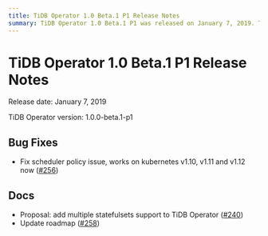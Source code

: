 ```yaml
---
title: TiDB Operator 1.0 Beta.1 P1 Release Notes
summary: TiDB Operator 1.0 Beta.1 P1 was released on January 7, 2019. The bug fixes include resolving scheduler policy issues for Kubernetes v1.10, v1.11, and v1.12. The documentation updates include a proposal to add multiple statefulsets support to TiDB Operator and an updated roadmap.
---
```


# TiDB Operator 1.0 Beta.1 P1 Release Notes

Release date: January 7, 2019

TiDB Operator version: 1.0.0-beta.1-p1

## Bug Fixes

- Fix scheduler policy issue, works on kubernetes v1.10, v1.11 and v1.12 now ([#256](https://github.com/pingcap/tidb-operator/pull/256))

## Docs

- Proposal: add multiple statefulsets support to TiDB Operator ([#240](https://github.com/pingcap/tidb-operator/pull/240))
- Update roadmap ([#258](https://github.com/pingcap/tidb-operator/pull/258))

